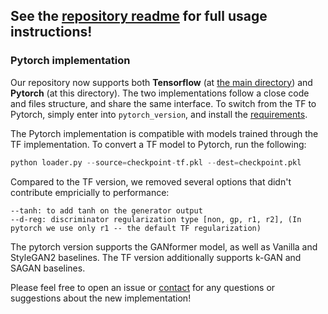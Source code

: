## See the [repository readme](../README.md) for full usage instructions!

### Pytorch implementation
Our repository now supports both **Tensorflow** (at [the main directory](../)) and **Pytorch** (at this directory). 
The two implementations follow a close code and files structure, and share the same interface. 
To switch from the TF to Pytorch, simply enter into `pytorch_version`, and install the [requirements](requirements.txt).

The Pytorch implementation is compatible with models trained through the TF implementation. 
To convert a TF model to Pytorch, run the following:
```python
python loader.py --source=checkpoint-tf.pkl --dest=checkpoint.pkl
```
Compared to the TF version, we removed several options that didn't contribute empricially to performance:
```
--tanh: to add tanh on the generator output
--d-reg: discriminator regularization type [non, gp, r1, r2], (In pytorch we use only r1 -- the default TF regularization)
```

The pytorch version supports the GANformer model, as well as Vanilla and StyleGAN2 baselines. 
The TF version additionally supports k-GAN and SAGAN baselines.

Please feel free to open an issue or [contact](dorarad@cs.stanford.edu) for any questions or suggestions about the new implementation!
